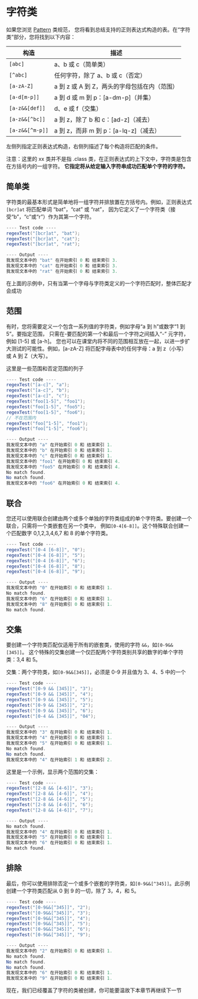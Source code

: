 # 字符类

如果您浏览 [Pattern](https://docs.oracle.com/javase/8/docs/api/java/util/regex/Pattern.html) 类规范，
您将看到总结支持的正则表达式构造的表。在“字符类”部分，您将找到以下内容：

构造            | 描述
----------------|---------------------------------------------
`[abc]`         | a、b 或 c（简单类）
`[^abc]`        | 任何字符，除了 a、b 或 c（否定）
`[a-zA-Z]`      | a 到 z 或 A 到 Z，两头的字母包括在内（范围）
`[a-d[m-p]]`    | a 到 d 或 m 到 p：[a-dm-p]（并集）
`[a-z&&[def]]`  | d、e 或 f（交集）
`[a-z&&[^bc]]`  | a 到 z，除了 b 和 c：[ad-z]（减去）
`[a-z&&[^m-p]]` | a 到 z，而非 m 到 p：[a-lq-z]（减去）

左侧列指定正则表达式构造，右侧列描述了每个构造将匹配的条件。

注意：这里的 xx 类并不是指 .class 类，在正则表达式的上下文中，字符类是包含在方括号内的一组字符。
 **它指定将从给定输入字符串成功匹配单个字符的字符。**

## 简单类

字符类的最基本形式是简单地将一组字符并排放置在方括号内。例如，正则表达式 `[bcr]at` 将匹配单词 “bat”，“cat” 或 “rat”，
因为它定义了一个字符类（接受“b”，“c”或“r”）作为其第一个字符。

```java
---- Test code ----
regexTest("[bcr]at", "bat");
regexTest("[bcr]at", "cat");
regexTest("[bcr]at", "rat");

---- Output ----
我发现文本中的 "bat" 在开始索引 0 和 结束索引 3.
我发现文本中的 "cat" 在开始索引 0 和 结束索引 3.
我发现文本中的 "rat" 在开始索引 0 和 结束索引 3.

```
在上面的示例中，只有当第一个字母与字符类定义的一个字符匹配时，整体匹配才会成功

## 范围

有时，您将需要定义一个包含一系列值的字符类，例如字母“a 到 h”或数字“1 到 5”。要指定范围，
只需在-要匹配的第一个和最后一个字符之间插入“-” 元字符，例如 [1-5] 或 [a-h]。
您也可以在课堂内将不同的范围相互放在一起，以进一步扩大测试的可能性。例如，[a-zA-Z]
将匹配字母表中的任何字母：a 到 z（小写）或 A 到 Z（大写）。

这里是一些范围和否定范围的列子

```java
---- Test code ----
regexTest("[a-c]", "a");
regexTest("[a-c]", "b");
regexTest("[a-c]", "c");
regexTest("foo[1-5]", "foo1");
regexTest("foo[1-5]", "foo5");
regexTest("foo[1-5]", "foo6");
// 不在范围内
regexTest("foo[^1-5]", "foo1");
regexTest("foo[^1-5]", "foo6");

---- Output ----
我发现文本中的 "a" 在开始索引 0 和 结束索引 1.
我发现文本中的 "b" 在开始索引 0 和 结束索引 1.
我发现文本中的 "c" 在开始索引 0 和 结束索引 1.
我发现文本中的 "foo1" 在开始索引 0 和 结束索引 4.
我发现文本中的 "foo5" 在开始索引 0 和 结束索引 4.
No match found.
No match found.
我发现文本中的 "foo6" 在开始索引 0 和 结束索引 4.

```

## 联合

您还可以使用联合创建由两个或多个单独的字符类组成的单个字符类。要创建一个联合，只需将一个类嵌套在另一个类中，
例如`[0-4[6-8]]`。这个特殊联合创建一个匹配数字 0,1,2,3,4,6,7 和 8 的单个字符类。

```java
---- Test code ----
regexTest("[0-4 [6-8]]", "0");
regexTest("[0-4 [6-8]]", "5");
regexTest("[0-4 [6-8]]", "6");
regexTest("[0-4 [6-8]]", "8");
regexTest("[0-4 [6-8]]", "9");

---- Output ----
我发现文本中的 "0" 在开始索引 0 和 结束索引 1.
No match found.
我发现文本中的 "6" 在开始索引 0 和 结束索引 1.
我发现文本中的 "8" 在开始索引 0 和 结束索引 1.
No match found.
```

## 交集
要创建一个字符类匹配仅适用于所有的嵌套类，使用的字符 `&&`，如`[0-9&&[345]]`。
这个特殊的交集创建一个仅匹配两个字符类别共享的数字的单个字符类：3,4 和 5。

交集：两个字符类，如`[0-9&&[345]]`，必须是 0-9 并且值为 3、4、5 中的一个

```java
---- Test code ----
regexTest("[0-9 && [345]]", "3");
regexTest("[0-9 && [345]]", "4");
regexTest("[0-9 && [345]]", "5");
regexTest("[0-9 && [345]]", "2");
regexTest("[0-9 && [345]]", "6");
regexTest("[0-4 && [345]]", "04");

---- Output ----
我发现文本中的 "3" 在开始索引 0 和 结束索引 1.
我发现文本中的 "4" 在开始索引 0 和 结束索引 1.
我发现文本中的 "5" 在开始索引 0 和 结束索引 1.
No match found.
No match found.
我发现文本中的 "4" 在开始索引 1 和 结束索引 2.
```

这里是一个示例，显示两个范围的交集：

```java
---- Test code ----
regexTest("[2-8 && [4-6]]", "3");
regexTest("[2-8 && [4-6]]", "4");
regexTest("[2-8 && [4-6]]", "5");
regexTest("[2-8 && [4-6]]", "6");
regexTest("[2-8 && [4-6]]", "7");

---- Output ----
No match found.
我发现文本中的 "4" 在开始索引 0 和 结束索引 1.
我发现文本中的 "5" 在开始索引 0 和 结束索引 1.
我发现文本中的 "6" 在开始索引 0 和 结束索引 1.
No match found.
```

## 排除
最后，你可以使用排除否定一个或多个嵌套的字符类，如`[0-9&&[^345]]`。此示例创建一个字符类匹配从 0 到 9 的一切，除了 3，4，和 5。

```java
---- Test code ----
regexTest("[0-9&&[^345]]", "2");
regexTest("[0-9&&[^345]]", "3");
regexTest("[0-9&&[^345]]", "4");
regexTest("[0-9&&[^345]]", "5");
regexTest("[0-9&&[^345]]", "6");
regexTest("[0-9&&[^345]]", "9");

---- Output ----
我发现文本中的 "2" 在开始索引 0 和 结束索引 1.
No match found.
No match found.
No match found.
我发现文本中的 "6" 在开始索引 0 和 结束索引 1.
我发现文本中的 "9" 在开始索引 0 和 结束索引 1.
```

现在，我们已经覆盖了字符的类被创建，你可能要温故下本章节再继续下一节
